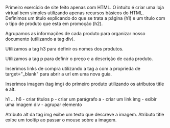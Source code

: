 Primeiro exercício de site feito apenas com HTML.
O intuíto é criar uma loja virtual bem simples utilizando apenas recursos básicos do HTML.
Definimos um título explicando do que se trata a página (h1) e um título com o tipo de produto que está em promoção (h2).

Agrupamos as informações de cada produto para organizar nosso documento (utilizando a tag div).

Utilizamos a tag h3 para definir os nomes dos produtos.

Utilizamos a tag p para definir o preço e a descrição de cada produto.

Inserimos links de compra utilizando a tag a com a proprieda de target="_blank" para abrir a url em uma nova guia.

Inserimos imagem (tag img) do primeiro produto utilizando os atributos title e alt.

h1 ... h6 - criar títulos
p - criar um parágrafo
a - criar um link
img - exibir uma imagem
div - agrupar elemento

Atributo alt da tag img exibe um texto que descreve a imagem.
Atributo title exibe um tooltip ao passar o mouse sobre a imagem.
